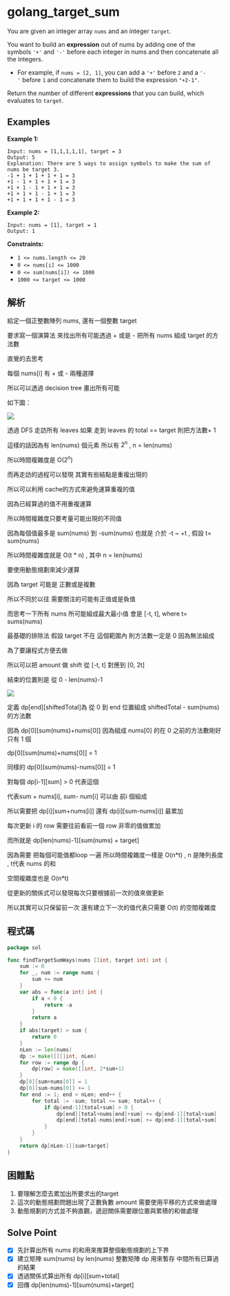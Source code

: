 # golang_target_sum

You are given an integer array `nums` and an integer `target`.

You want to build an **expression** out of nums by adding one of the symbols `'+'` and `'-'` before each integer in nums and then concatenate all the integers.

- For example, if `nums = [2, 1]`, you can add a `'+'` before `2` and a `'-'` before `1` and concatenate them to build the expression `"+2-1"`.

Return the number of different **expressions** that you can build, which evaluates to `target`.

## Examples

**Example 1:**

```
Input: nums = [1,1,1,1,1], target = 3
Output: 5
Explanation: There are 5 ways to assign symbols to make the sum of nums be target 3.
-1 + 1 + 1 + 1 + 1 = 3
+1 - 1 + 1 + 1 + 1 = 3
+1 + 1 - 1 + 1 + 1 = 3
+1 + 1 + 1 - 1 + 1 = 3
+1 + 1 + 1 + 1 - 1 = 3

```

**Example 2:**

```
Input: nums = [1], target = 1
Output: 1

```

**Constraints:**

- `1 <= nums.length <= 20`
- `0 <= nums[i] <= 1000`
- `0 <= sum(nums[i]) <= 1000`
- `1000 <= target <= 1000`

## 解析

給定一個正整數陣列 nums, 還有一個整數 target

要求寫一個演算法 來找出所有可能透過 + 或是 - 把所有 nums 組成 target 的方法數

直覺的去思考

每個 nums[i] 有 + 或 - 兩種選擇

所以可以透過 decision tree 畫出所有可能

如下圖：

![](https://i.imgur.com/raRKzUE.png)

透過 DFS 走訪所有 leaves 如果 走到 leaves 的 total == target 則把方法數+ 1

這樣的話因為有 len(nums) 個元素 所以有 $2^n$ , n = len(nums)

所以時間複雜度是 O($2^n$)

而再走訪的過程可以發現 其實有些結點是重複出現的

所以可以利用 cache的方式來避免運算重複的值

因為已經算過的值不用重複運算

所以時間複雜度只要考量可能出現的不同值

因為每個值最多是 sum(nums) 到 -sum(nums) 也就是 介於 -t ~ +t , 假設 t= sum(nums)

所以時間複雜度就是 O(t * n) , 其中 n = len(nums) 

要使用動態規劃來減少運算

因為 target 可能是 正數或是複數

所以不同於以往 需要關注的可能有正值或是負值

而思考一下所有 nums 所可能組成最大最小值 會是 [-t, t],  where  t= sums(nums)

最基礎的排除法 假設 target 不在 這個範圍內 則方法數一定是 0 因為無法組成

為了要讓程式方便去做

所以可以把 amount 做 shift 從 [-t, t] 對應到 [0, 2t]

結束的位置則是 從 0 - len(nums)-1

![](https://i.imgur.com/iCFjm2d.png)

定義 dp[end][shiftedTotal]為 從 0 到 end 位置組成 shiftedTotal - sum(nums)的方法數

因為 dp[0][sum(nums)+nums[0]]  因為組成 nums[0] 的在 0 之前的方法數剛好只有 1 個

dp[0][sum(nums)+nums[0]] = 1

同樣的 dp[0][sum(nums)-nums[0]] = 1

對每個 dp[i-1][sum] > 0 代表這個 

代表sum + nums[i], sum- num[i] 可以由 前i 個組成

所以需要把 dp[i][sum+nums[i]] 還有 dp[i][sum-nums[i]]  最累加

每次更新 i 的 row 需要往前看前一個 row 非零的值做累加

而所就是 dp[len(nums)-1][sum(nums) + target]

因為需要 把每個可能值都loop 一遍 所以時間複雜度一樣是 O(n*t) , n 是陣列長度 , t代表 nums 的和

空間複雜度也是 O(n*t)

從更新的關係式可以發現每次只要根據前一次的值來做更新

所以其實可以只保留前一次 還有建立下一次的值代表只需要 O(t) 的空間複雜度 

## 程式碼
```go
package sol

func findTargetSumWays(nums []int, target int) int {
	sum := 0
	for _, num := range nums {
		sum += num
	}
	var abs = func(a int) int {
		if a < 0 {
			return -a
		}
		return a
	}
	if abs(target) > sum {
		return 0
	}
	nLen := len(nums)
	dp := make([][]int, nLen)
	for row := range dp {
		dp[row] = make([]int, 2*sum+1)
	}
	dp[0][sum+nums[0]] = 1
	dp[0][sum-nums[0]] += 1
	for end := 1; end < nLen; end++ {
		for total := -sum; total <= sum; total++ {
			if dp[end-1][total+sum] > 0 {
				dp[end][total+nums[end]+sum] += dp[end-1][total+sum]
				dp[end][total-nums[end]+sum] += dp[end-1][total+sum]
			}
		}
	}
	return dp[nLen-1][sum+target]
}

```
## 困難點

1. 要理解怎麼去累加出所要求出的target 
2. 這次的動態規劃問題出現了正數負數 amount 需要使用平移的方式來做處理
3. 動態規劃的方式並不夠直觀，遞迴關係需要跟位置與累積的和做處理

## Solve Point

- [x]  先計算出所有 nums 的和用來推算整個動態規劃的上下界
- [x]  建立矩陣 sum(nums)  by len(nums) 整數矩陣 dp 用來暫存 中間所有已算過的結果
- [x]  透過關係式算出所有 dp[i][sum+total]
- [x]  回傳 dp[len(nums)-1][sum(nums)+target]